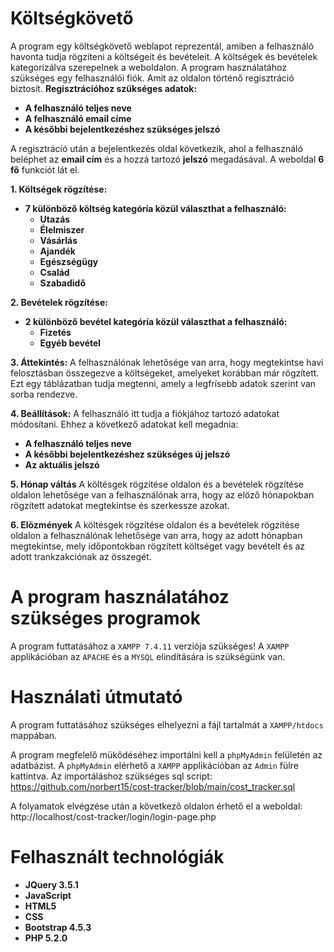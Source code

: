 # Költségkövető

A program egy költségkövető weblapot reprezentál, amiben a felhasználó havonta tudja rögzíteni a költségeit és bevételeit.
A költségek és bevételek kategorizálva szerepelnek a weboldalon. 
A program használatához szükséges egy felhasználói fiók. Amit az oldalon történő regisztráció biztosít.
**Regisztrációhoz szükséges adatok:**
* **A felhasználó teljes neve**
* **A felhasználó email címe**
* **A későbbi bejelentkezéshez szükséges jelszó**

A regisztráció után a bejelentkezés oldal következik, ahol a felhasználó beléphet az **email cím** és a hozzá tartozó **jelszó** megadásával. A weboldal **6 fő** funkciót lát el.

**1. Költségek rögzítése:**
* **7 különböző költség kategóría közül választhat a felhasználó:**
    *  **Utazás**
    * **Élelmiszer**
    * **Vásárlás**
    * **Ajandék**
    * **Egészségügy**
    * **Család**
    * **Szabadidő**

**2. Bevételek rögzítése:**
* **2 különböző bevétel kategóría közül választhat a felhasználó:**
    * **Fizetés**
    * **Egyéb bevétel**

**3. Áttekintés:**
A felhasználónak lehetősége van arra, hogy megtekintse havi felosztásban összegezve a költségeket, amelyeket korábban már rögzített. Ezt egy táblázatban tudja megtenni, amely a legfrísebb adatok szerint van sorba rendezve.

**4. Beállítások:**
A felhasználó itt tudja a fiókjához tartozó adatokat módosítani.
Ehhez a következő adatokat kell megadnia:
* **A felhasználó teljes neve**
* **A későbbi bejelentkezéshez szükséges új jelszó**
* **Az aktuális jelszó**

**5. Hónap váltás**
A költésgek rögzítése oldalon és a bevételek rögzítése oldalon lehetősége van a felhasználónak arra, hogy az elöző hónapokban rögzített adatokat megtekintse és szerkessze azokat. 

**6. Elözmények**
A költésgek rögzítése oldalon és a bevételek rögzítése oldalon a felhasználónak lehetősége van arra, hogy az adott hónapban megtekintse, mely időpontokban rögzített költséget vagy bevételt és az adott trankzakciónak az összegét.

# A program használatához szükséges programok

A program futtatásához a `XAMPP 7.4.11` verziója szükséges!
A `XAMPP` applikációban az `APACHE` és a `MYSQL` elindítására is szükségünk van.

# Használati útmutató
A program futtatásához szükséges elhelyezni a fájl tartalmát a `XAMPP/htdocs` mappában.

A program megfelelő mükődéséhez importálni kell a `phpMyAdmin` felületén az adatbázist. 
A `phpMyAdmin` elérhető a `XAMPP` applikációban az `Admin` fülre kattintva.
Az importáláshoz szükséges sql script:
https://github.com/norbert15/cost-tracker/blob/main/cost_tracker.sql

A folyamatok elvégzése után a következő oldalon érhető el a weboldal:
http://localhost/cost-tracker/login/login-page.php

# Felhasznált technológiák
* **JQuery 3.5.1**
* **JavaScript**
* **HTML5**
* **CSS**
* **Bootstrap 4.5.3**
* **PHP 5.2.0**